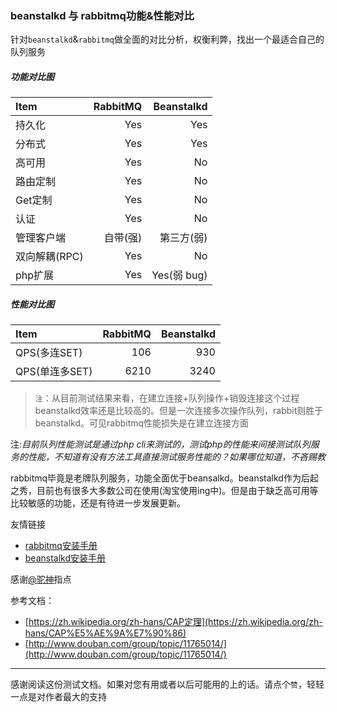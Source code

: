 ### beanstalkd 与 rabbitmq功能&性能对比

针对`beanstalkd`&`rabbitmq`做全面的对比分析，权衡利弊，找出一个最适合自己的队列服务

##### 功能对比图
| Item                 |     RabbitMQ |     Beanstalkd |
| :--------------------|-------------:|---------------:|
| 持久化               |          Yes |           Yes  |
| 分布式               |          Yes |           Yes  |
| 高可用               |          Yes |            No  |
| 路由定制             |          Yes |            No  |
| Get定制              |          Yes |            No  |
| 认证                 |          Yes |            No  |
| 管理客户端           |     自带(强) |     第三方(弱) |
| 双向解耦(RPC)        |          Yes |            No  |
| php扩展              |          Yes |    Yes(弱 bug) |

##### 性能对比图
| Item                 |     RabbitMQ |     Beanstalkd |
| :--------------------|-------------:|---------------:|
| QPS(多连SET)         |          106 |           930  |
| QPS(单连多SET)       |         6210 |          3240  |

>`注`：从目前测试结果来看，在建立连接+队列操作+销毁连接这个过程beanstalkd效率还是比较高的。但是一次连接多次操作队列，rabbit则胜于beanstalkd。可见rabbitmq性能损失是在建立连接方面

[^demo]:发散思想:如果使用rabbitmq来做队列服务，同时又想提升性能，我们使用rabbitmq连接池来减少连接性能损失

注:*目前队列性能测试是通过php cli来测试的，测试php的性能来间接测试队列服务的性能，不知道有没有方法工具直接测试服务性能的？如果哪位知道，不吝赐教*

rabbitmq毕竟是老牌队列服务，功能全面优于beansalkd。beanstalkd作为后起之秀，目前也有很多大多数公司在使用(淘宝使用ing中)。但是由于缺乏高可用等比较敏感的功能，还是有待进一步发展更新。


友情链接
* [rabbitmq安装手册](https://github.com/iranw/queue-list/blob/master/rabbitmq-install.md)
* [beanstalkd安装手册](https://github.com/iranw/queue-list/blob/master/beanstalkd-install.md)


感谢[@驼神]()指点


参考文档：
* [https://zh.wikipedia.org/zh-hans/CAP定理](https://zh.wikipedia.org/zh-hans/CAP%E5%AE%9A%E7%90%86)
* [http://www.douban.com/group/topic/11765014/](http://www.douban.com/group/topic/11765014/)


---------
感谢阅读这份测试文档。如果对您有用或者以后可能用的上的话。请点个`赞`，轻轻一点是对作者最大的支持

